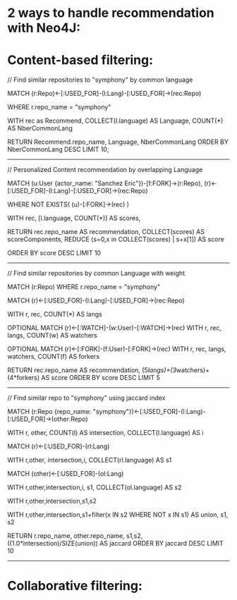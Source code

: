 # 2 ways to handle recommendation with Neo4J:
 
# Content-based filtering:
 
 // Find similar repositories to "symphony" by common language 
 
MATCH (r:Repo)<-[:USED_FOR]-(l:Lang)-[:USED_FOR]->(rec:Repo)

WHERE r.repo_name = "symphony"

WITH rec as Recommend, COLLECT(l.language) AS Language, COUNT(*) AS NberCommonLang

RETURN Recommend.repo_name, Language, NberCommonLang
ORDER BY NberCommonLang DESC LIMIT 10;

***************************


// Personalized Content recommendation by overlapping Language

MATCH (u:User {actor_name: "Sanchez Eric"})-[f:FORK]->(r:Repo),
  (r)<-[:USED_FOR]-(l:Lang)-[:USED_FOR]->(rec:Repo)
  
WHERE NOT EXISTS( (u)-[:FORK]->(rec) )

WITH rec, [l.language, COUNT(*)] AS scores, 

RETURN rec.repo_name AS recommendation, COLLECT(scores) AS scoreComponents,
REDUCE (s=0,x in COLLECT(scores) | s+x[1]) AS score

ORDER BY score DESC LIMIT 10

****************************


// Find similar repositories by common Language with weight

MATCH (r:Repo) WHERE r.repo_name = "symphony"

MATCH (r)<-[:USED_FOR]-(l:Lang)-[:USED_FOR]->(rec:Repo)

WITH r, rec, COUNT(*) AS langs

OPTIONAL MATCH (r)<-[:WATCH]-(w:User)-[:WATCH]->(rec)
WITH r, rec, langs, COUNT(w) AS watchers

OPTIONAL MATCH (r)<-[:FORK]-(f:User)-[:FORK]->(rec)
WITH r, rec, langs, watchers, COUNT(f) AS forkers

RETURN rec.repo_name AS recommendation, (5*langs)+(3*watchers)+(4*forkers) AS score ORDER BY score DESC LIMIT 5

*****************************

// Find similar repo to "symphony" using jaccard index 

MATCH (r:Repo {repo_name: "symphony"})<-[:USED_FOR]-(l:Lang)-[:USED_FOR]->(other:Repo)

WITH r, other, COUNT(l) AS intersection, COLLECT(l.language) AS i

MATCH (r)<-[:USED_FOR]-(rl:Lang)

WITH r,other, intersection,i, COLLECT(rl.language) AS s1

MATCH (other)<-[:USED_FOR]-(ol:Lang)

WITH r,other,intersection,i, s1, COLLECT(ol.language) AS s2

WITH r,other,intersection,s1,s2

WITH r,other,intersection,s1+filter(x IN s2 WHERE NOT x IN s1) AS union, s1, s2

RETURN r.repo_name, other.repo_name, s1,s2,((1.0*intersection)/SIZE(union)) AS jaccard ORDER BY jaccard DESC LIMIT 10

******************************


# Collaborative filtering:
